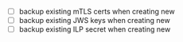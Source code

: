 - [ ] backup existing mTLS certs when creating new
- [ ] backup existing JWS keys when creating new
- [ ] backup existing ILP secret when creating new